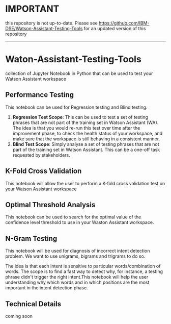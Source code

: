 # IMPORTANT
this repository is not up-to-date. Please see https://github.com/IBM-DSE/Watson-Assistant-Testing-Tools for an updated version of this repository

---------------------

# Waton-Assistant-Testing-Tools
collection of Jupyter Notebook in Python that can be used to test your Watson Assistant workspace

## Performance Testing 
This notebook can be used for Regression testing and Blind testing. 

1. **Regression Test Scope**: This can be used to test a set of testing phrases that are not part of the training set in Watson Assistant (WA). The idea is that you would re-run this test over time after the improvement phase, to check the health status of your workspace, and make sure that the workspace is still behaving in a consistent manner. 
2. **Blind Test Scope**: Simply analyse a set of testing phrases that are not part of the training set in Watson Assistant. This can be a one-off task requested by stakeholders. 


## K-Fold Cross Validation 
This notebook will allow the user to perform a K-fold cross validation test on your Watson Assistant workspace 


## Optimal Threshold Analysis 
This notebook can be used to search for the optimal value of the confidence level threshold to use in your Waston Assistant workspace.

## N-Gram Testing 
This notebook will be used for diagnosis of incorrect intent detection problem. We want to use unigrams, bigrams and trigrams to do so.

The idea is that each intent is sensitive to particular words/combination of words. The scope is to find a fast way to detect why, for instance, a testing phrase didn't trigger the right intent.This notebook will help the user understanding why which words and in which positions are the most important in the intent detection phase. 

## Technical Details 
coming soon
